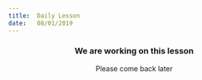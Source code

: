 ```yaml
---
title:  Daily Lesson
date:   08/01/2019
---
```


### <center>We are working on this lesson</center>
<center>Please come back later</center>